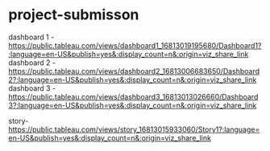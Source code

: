 # project-submisson


dashboard 1 -https://public.tableau.com/views/dashboard1_16813019195680/Dashboard1?:language=en-US&publish=yes&:display_count=n&:origin=viz_share_link
dashboard 2 -https://public.tableau.com/views/dashboard2_16813006683650/Dashboard2?:language=en-US&publish=yes&:display_count=n&:origin=viz_share_link
dashboard 3 -https://public.tableau.com/views/dashboard3_16813013026660/Dashboard3?:language=en-US&publish=yes&:display_count=n&:origin=viz_share_link

story-https://public.tableau.com/views/story_16813015933060/Story1?:language=en-US&publish=yes&:display_count=n&:origin=viz_share_link
